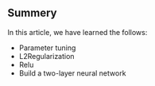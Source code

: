 ﻿## Summery

In this article, we have learned the follows:

* Parameter tuning
* L2Regularization
* Relu
* Build a two-layer neural network